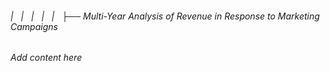 ###### |   |   |   |   |   ├── Multi-Year Analysis of Revenue in Response to Marketing Campaigns

*Add content here*